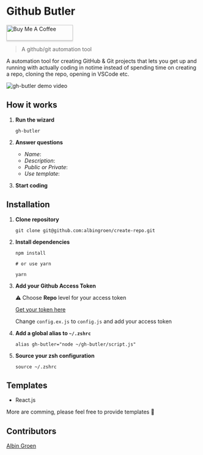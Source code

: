 # Github Butler

<a href="https://www.buymeacoffee.com/pQaOPBV8D" target="_blank"><img src="https://www.buymeacoffee.com/assets/img/custom_images/orange_img.png" alt="Buy Me A Coffee" style="height: 41px !important;width: 174px !important;box-shadow: 0px 3px 2px 0px rgba(190, 190, 190, 0.5) !important;-webkit-box-shadow: 0px 3px 2px 0px rgba(190, 190, 190, 0.5) !important;" ></a>

> A github/git automation tool

A automation tool for creating GitHub & Git projects that lets you get up and running with actually coding in notime instead of spending time on creating a repo, cloning the repo, opening in VSCode etc.

![gh-butler demo video](https://res.cloudinary.com/albin-groen/image/upload/v1567237228/gh-butler-demo.gif "gh-butler demo video")

## How it works

1.  **Run the wizard**

        gh-butler

2.  **Answer questions**

    - _Name_:
    - _Description_:
    - _Public or Private_:
    - _Use template_:

3.  **Start coding**

## Installation

1.  **Clone repository**

        git clone git@github.com:albingroen/create-repo.git

2.  **Install dependencies**

        npm install

        # or use yarn

        yarn

3.  **Add your Github Access Token**

    ⚠️ Choose **Repo** level for your access token

    [Get your token here](https://github.com/settings/tokens/new)

    Change `config.ex.js` to `config.js` and add your access token

4.  **Add a global alias to `~/.zshrc`**

        alias gh-butler="node ~/gh-butler/script.js"

5.  **Source your zsh configuration**

        source ~/.zshrc
        
## Templates

 - React.js
 
More are comming, please feel free to provide templates 🙌

## Contributors

[Albin Groen](https://github.com/albingroen)
